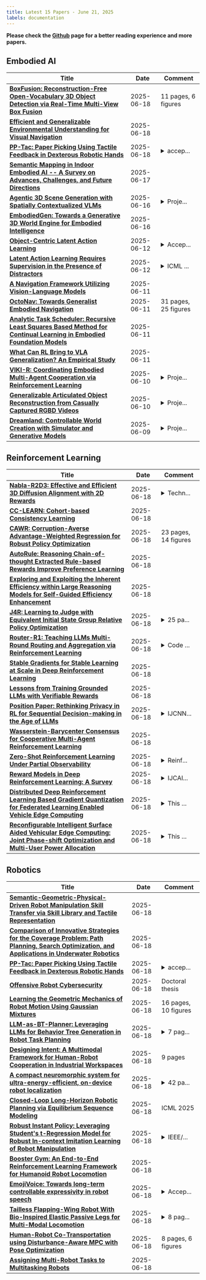 ```yaml
---
title: Latest 15 Papers - June 21, 2025
labels: documentation
---
```

**Please check the [Github](https://github.com/zezhishao/MTS_Daily_ArXiv) page for a better reading experience and more papers.**

## Embodied AI
| **Title** | **Date** | **Comment** |
| --- | --- | --- |
| **[BoxFusion: Reconstruction-Free Open-Vocabulary 3D Object Detection via Real-Time Multi-View Box Fusion](http://arxiv.org/abs/2506.15610v1)** | 2025-06-18 | 11 pages, 6 figures |
| **[Efficient and Generalizable Environmental Understanding for Visual Navigation](http://arxiv.org/abs/2506.15377v1)** | 2025-06-18 |  |
| **[PP-Tac: Paper Picking Using Tactile Feedback in Dexterous Robotic Hands](http://arxiv.org/abs/2504.16649v2)** | 2025-06-18 | <details><summary>accep...</summary><p>accepted by Robotics: Science and Systems(RSS) 2025 url: https://peilin-666.github.io/projects/PP-Tac/</p></details> |
| **[Semantic Mapping in Indoor Embodied AI -- A Survey on Advances, Challenges, and Future Directions](http://arxiv.org/abs/2501.05750v2)** | 2025-06-17 |  |
| **[Agentic 3D Scene Generation with Spatially Contextualized VLMs](http://arxiv.org/abs/2505.20129v2)** | 2025-06-16 | <details><summary>Proje...</summary><p>Project page: https://spatctxvlm.github.io/project_page/</p></details> |
| **[EmbodiedGen: Towards a Generative 3D World Engine for Embodied Intelligence](http://arxiv.org/abs/2506.10600v2)** | 2025-06-16 |  |
| **[Object-Centric Latent Action Learning](http://arxiv.org/abs/2502.09680v2)** | 2025-06-12 | <details><summary>Accep...</summary><p>Accepted by Workshop on World Models at ICLR 2025</p></details> |
| **[Latent Action Learning Requires Supervision in the Presence of Distractors](http://arxiv.org/abs/2502.00379v5)** | 2025-06-12 | <details><summary>ICML ...</summary><p>ICML 2025, Poster, Project Page: https://laom.dunnolab.ai/, Source code: https://github.com/dunnolab/laom</p></details> |
| **[A Navigation Framework Utilizing Vision-Language Models](http://arxiv.org/abs/2506.10172v1)** | 2025-06-11 |  |
| **[OctoNav: Towards Generalist Embodied Navigation](http://arxiv.org/abs/2506.09839v1)** | 2025-06-11 | 31 pages, 25 figures |
| **[Analytic Task Scheduler: Recursive Least Squares Based Method for Continual Learning in Embodied Foundation Models](http://arxiv.org/abs/2506.09623v1)** | 2025-06-11 |  |
| **[What Can RL Bring to VLA Generalization? An Empirical Study](http://arxiv.org/abs/2505.19789v2)** | 2025-06-11 |  |
| **[VIKI-R: Coordinating Embodied Multi-Agent Cooperation via Reinforcement Learning](http://arxiv.org/abs/2506.09049v1)** | 2025-06-10 | <details><summary>Proje...</summary><p>Project page: https://faceong.github.io/VIKI-R/</p></details> |
| **[Generalizable Articulated Object Reconstruction from Casually Captured RGBD Videos](http://arxiv.org/abs/2506.08334v1)** | 2025-06-10 | <details><summary>Proje...</summary><p>Project website can be found at https://3dlg-hcvc.github.io/video2articulation/</p></details> |
| **[Dreamland: Controllable World Creation with Simulator and Generative Models](http://arxiv.org/abs/2506.08006v1)** | 2025-06-09 | <details><summary>Proje...</summary><p>Project Page: https://metadriverse.github.io/dreamland/</p></details> |

## Reinforcement Learning
| **Title** | **Date** | **Comment** |
| --- | --- | --- |
| **[Nabla-R2D3: Effective and Efficient 3D Diffusion Alignment with 2D Rewards](http://arxiv.org/abs/2506.15684v1)** | 2025-06-18 | <details><summary>Techn...</summary><p>Technical Report (21 pages, 21 figures)</p></details> |
| **[CC-LEARN: Cohort-based Consistency Learning](http://arxiv.org/abs/2506.15662v1)** | 2025-06-18 |  |
| **[CAWR: Corruption-Averse Advantage-Weighted Regression for Robust Policy Optimization](http://arxiv.org/abs/2506.15654v1)** | 2025-06-18 | 23 pages, 14 figures |
| **[AutoRule: Reasoning Chain-of-thought Extracted Rule-based Rewards Improve Preference Learning](http://arxiv.org/abs/2506.15651v1)** | 2025-06-18 |  |
| **[Exploring and Exploiting the Inherent Efficiency within Large Reasoning Models for Self-Guided Efficiency Enhancement](http://arxiv.org/abs/2506.15647v1)** | 2025-06-18 |  |
| **[J4R: Learning to Judge with Equivalent Initial State Group Relative Policy Optimization](http://arxiv.org/abs/2505.13346v3)** | 2025-06-18 | <details><summary>25 pa...</summary><p>25 pages, 4 figures, 6 tables. Updated with code and benchmark</p></details> |
| **[Router-R1: Teaching LLMs Multi-Round Routing and Aggregation via Reinforcement Learning](http://arxiv.org/abs/2506.09033v2)** | 2025-06-18 | <details><summary>Code ...</summary><p>Code is available at https://github.com/ulab-uiuc/Router-R1. Models and Datasets are available at https://huggingface.co/collections/ulab-ai/router-r1-6851bbe099c7a56914b5db03</p></details> |
| **[Stable Gradients for Stable Learning at Scale in Deep Reinforcement Learning](http://arxiv.org/abs/2506.15544v1)** | 2025-06-18 |  |
| **[Lessons from Training Grounded LLMs with Verifiable Rewards](http://arxiv.org/abs/2506.15522v1)** | 2025-06-18 |  |
| **[Position Paper: Rethinking Privacy in RL for Sequential Decision-making in the Age of LLMs](http://arxiv.org/abs/2504.11511v2)** | 2025-06-18 | <details><summary>IJCNN...</summary><p>IJCNN 2025 Position Paper Track</p></details> |
| **[Wasserstein-Barycenter Consensus for Cooperative Multi-Agent Reinforcement Learning](http://arxiv.org/abs/2506.12497v2)** | 2025-06-18 |  |
| **[Zero-Shot Reinforcement Learning Under Partial Observability](http://arxiv.org/abs/2506.15446v1)** | 2025-06-18 | <details><summary>Reinf...</summary><p>Reinforcement Learning Conference 2025</p></details> |
| **[Reward Models in Deep Reinforcement Learning: A Survey](http://arxiv.org/abs/2506.15421v1)** | 2025-06-18 | <details><summary>IJCAI...</summary><p>IJCAI 2025 Survey Track (To Appear)</p></details> |
| **[Distributed Deep Reinforcement Learning Based Gradient Quantization for Federated Learning Enabled Vehicle Edge Computing](http://arxiv.org/abs/2407.08462v2)** | 2025-06-18 | <details><summary>This ...</summary><p>This paper has been accepted by IEEE Internet of Things Journal. The source code has been released at: https://github.com/qiongwu86/Distributed-Deep-Reinforcement-Learning-Based-Gradient Quantization-for-Federated-Learning-Enabled-Vehicle-Edge-Computing</p></details> |
| **[Reconfigurable Intelligent Surface Aided Vehicular Edge Computing: Joint Phase-shift Optimization and Multi-User Power Allocation](http://arxiv.org/abs/2407.13123v2)** | 2025-06-18 | <details><summary>This ...</summary><p>This paper has been accepted by IEEE Internet of Things Journal. The source code has been released at https://github.com/qiongwu86/DDPG-RIS-MADDPG-POWER. arXiv admin note: text overlap with arXiv:2406.11318</p></details> |

## Robotics
| **Title** | **Date** | **Comment** |
| --- | --- | --- |
| **[Semantic-Geometric-Physical-Driven Robot Manipulation Skill Transfer via Skill Library and Tactile Representation](http://arxiv.org/abs/2411.11714v2)** | 2025-06-18 |  |
| **[Comparison of Innovative Strategies for the Coverage Problem: Path Planning, Search Optimization, and Applications in Underwater Robotics](http://arxiv.org/abs/2506.15376v1)** | 2025-06-18 |  |
| **[PP-Tac: Paper Picking Using Tactile Feedback in Dexterous Robotic Hands](http://arxiv.org/abs/2504.16649v2)** | 2025-06-18 | <details><summary>accep...</summary><p>accepted by Robotics: Science and Systems(RSS) 2025 url: https://peilin-666.github.io/projects/PP-Tac/</p></details> |
| **[Offensive Robot Cybersecurity](http://arxiv.org/abs/2506.15343v1)** | 2025-06-18 | Doctoral thesis |
| **[Learning the Geometric Mechanics of Robot Motion Using Gaussian Mixtures](http://arxiv.org/abs/2502.05309v2)** | 2025-06-18 | 16 pages, 10 figures |
| **[LLM-as-BT-Planner: Leveraging LLMs for Behavior Tree Generation in Robot Task Planning](http://arxiv.org/abs/2409.10444v3)** | 2025-06-18 | <details><summary>7 pag...</summary><p>7 pages. presented in ICRA 2025</p></details> |
| **[Designing Intent: A Multimodal Framework for Human-Robot Cooperation in Industrial Workspaces](http://arxiv.org/abs/2506.15293v1)** | 2025-06-18 | 9 pages |
| **[A compact neuromorphic system for ultra-energy-efficient, on-device robot localization](http://arxiv.org/abs/2408.16754v2)** | 2025-06-18 | <details><summary>42 pa...</summary><p>42 pages, 5 main figures, 8 supplementary figures, 2 supplementary tables, and 1 movie</p></details> |
| **[Closed-Loop Long-Horizon Robotic Planning via Equilibrium Sequence Modeling](http://arxiv.org/abs/2410.01440v6)** | 2025-06-18 | ICML 2025 |
| **[Robust Instant Policy: Leveraging Student's t-Regression Model for Robust In-context Imitation Learning of Robot Manipulation](http://arxiv.org/abs/2506.15157v1)** | 2025-06-18 | <details><summary>IEEE/...</summary><p>IEEE/RSJ International Conference on Intelligent Robots and Systems (IROS) 2025 accepted</p></details> |
| **[Booster Gym: An End-to-End Reinforcement Learning Framework for Humanoid Robot Locomotion](http://arxiv.org/abs/2506.15132v1)** | 2025-06-18 |  |
| **[EmojiVoice: Towards long-term controllable expressivity in robot speech](http://arxiv.org/abs/2506.15085v1)** | 2025-06-18 | <details><summary>Accep...</summary><p>Accepted to RO-MAN 2025, Demo at HRI 2025 : https://dl.acm.org/doi/10.5555/3721488.3721774</p></details> |
| **[Tailless Flapping-Wing Robot With Bio-Inspired Elastic Passive Legs for Multi-Modal Locomotion](http://arxiv.org/abs/2503.00805v2)** | 2025-06-18 | <details><summary>8 pag...</summary><p>8 pages, 11 figures, accepted by IEEE Robotics and Automation Letters (RAL)</p></details> |
| **[Human-Robot Co-Transportation using Disturbance-Aware MPC with Pose Optimization](http://arxiv.org/abs/2404.00514v3)** | 2025-06-18 | 8 pages, 6 figures |
| **[Assigning Multi-Robot Tasks to Multitasking Robots](http://arxiv.org/abs/2506.15032v1)** | 2025-06-18 |  |

